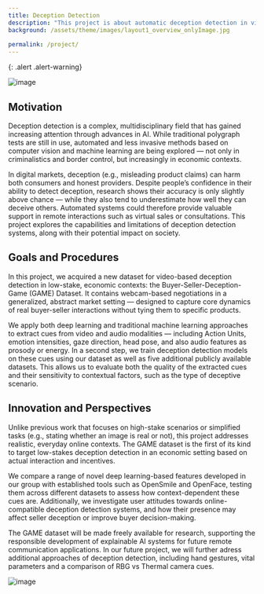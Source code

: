 ```yaml
---
title: Deception Detection
description: "This project is about automatic deception detection in video call situations, based on video and audio cues."
background: /assets/theme/images/layout1_overview_onlyImage.jpg
                                 
permalink: /project/
---
```


{: .alert .alert-warning}
 
![image](/deception/assets/theme/images/project_img.jpg)

## Motivation
Deception detection is a complex, multidisciplinary field that has gained increasing attention through advances in AI.
While traditional polygraph tests are still in use, automated and less invasive methods based on computer vision and machine learning are being explored — not only in criminalistics and border control, but increasingly in economic contexts.

In digital markets, deception (e.g., misleading product claims) can harm both consumers and honest providers. Despite people’s confidence in their ability to detect deception, research shows their accuracy is only slightly above chance — while they also tend to underestimate how well they can deceive others.
Automated systems could therefore provide valuable support in remote interactions such as virtual sales or consultations.
This project explores the capabilities and limitations of deception detection systems, along with their potential impact on society.

## Goals and Procedures
In this project, we acquired a new dataset for video-based deception detection in low-stake, economic contexts: the Buyer-Seller-Deception-Game (GAME) Dataset. 
It contains webcam-based negotiations in a generalized, abstract market setting — designed to capture core dynamics of real buyer-seller interactions without tying them to specific products.

We apply both deep learning and traditional machine learning approaches to extract cues from video and audio modalities — including Action Units, emotion intensities, gaze direction, head pose, and also audio features as prosody or energy.
In a second step, we train deception detection models on these cues using our dataset as well as five additional publicly available datasets. This allows us to evaluate both the quality of the extracted cues and their sensitivity to contextual factors, such as the type of deceptive scenario.

## Innovation and Perspectives
Unlike previous work that focuses on high-stake scenarios or simplified tasks (e.g., stating whether an image is real or not), this project addresses realistic, everyday online contexts.
The GAME dataset is the first of its kind to target low-stakes deception detection in an economic setting based on actual interaction and incentives.

We compare a range of novel deep learning-based features developed in our group with established tools such as OpenSmile and OpenFace, testing them across different datasets to assess how context-dependent these cues are.
Additionally, we investigate user attitudes towards online-compatible deception detection systems, and how their presence may affect seller deception or improve buyer decision-making.

The GAME dataset will be made freely available for research, supporting the responsible development of explainable AI systems for future remote communication applications.
In our future project, we will further adress additional approaches of deception detection,  including hand gestures, vital parameters and a comparison of RBG vs Thermal camera cues.

![image](/deception/assets/theme/images/dfg_logo_englisch_blau_en.gif)
